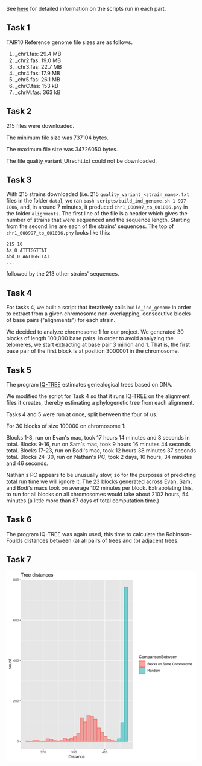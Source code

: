 See [here](readme.md) for detailed information on the scripts run in each part.

## Task 1
TAIR10 Reference genome file sizes are as follows.
1. _chr1.fas: 29.4 MB
2. _chr2.fas: 19.0 MB
3. _chr3.fas: 22.7 MB
4. _chr4.fas: 17.9 MB
5. _chr5.fas: 26.1 MB
6. _chrC.fas: 153 kB
7. _chrM.fas: 363 kB

## Task 2
215 files were downloaded.

The minimum file size was 737104 bytes.

The maximum file size was 34726050 bytes.

The file quality_variant_Utrecht.txt could not be downloaded.


## Task 3

With 215 strains downloaded (i.e. 215 `quality_variant_<strain_name>.txt` files in the folder `data`), we ran `bash scripts/build_ind_genome.sh 1 997 1006`, and, in around 7 minutes, it produced `chr1_000997_to_001006.phy` in the folder `alignments`. The first line of the file is a header which gives the number of strains that were sequenced and the sequence length. Starting from the second line are each of the strains' sequences. The top of `chr1_000997_to_001006.phy` looks like this: 

    215 10
    Aa_0 ATTTGGTTAT
    Abd_0 AATTGGTTAT
    ...
    
followed by the 213 other strains' sequences.

## Task 4 

For tasks 4, we built a script that iteratively calls `build_ind_genome` in order to extract from a given chromosome non-overlapping, consecutive blocks of base pairs ("alignments") for each strain. 

We decided to analyze chromosome 1 for our project. We generated 30 blocks of length 100,000 base pairs. In order to avoid analyzing the telomeres, we start extracting at base pair 3 million and 1. That is, the first base pair of the first block is at position 3000001 in the chromosome.   

## Task 5

The program [IQ-TREE](http://www.iqtree.org) estimates genealogical trees based on DNA.

We modified the script for Task 4 so that it runs IQ-TREE on the alignment files it creates, thereby estimating a phylogenetic tree from each alignment.

Tasks 4 and 5 were run at once, split between the four of us. 

For 30 blocks of size 100000 on chromosome 1:

Blocks 1-8, run on Evan's mac, took 17 hours 14 minutes and 8 seconds in total.
Blocks 9-16, run on Sam's mac, took 9 hours 16 minutes 44 seconds total.
Blocks 17-23, run on Bodi's mac, took 12 hours 38 minutes 37 seconds total.
Blocks 24-30, run on Nathan's PC, took 2 days, 10 hours, 34 minutes and 46 seconds.

Nathan's PC appears to be unusually slow, so for the purposes of predicting total run time we will ignore it. The 23 blocks generated across Evan, Sam, and Bodi's macs took on average 102 minutes per block. Extrapolating this, to run for all blocks on all chromosomes would take about 2102 hours, 54 minutes (a little more than 87 days of total computation time.)

## Task 6

The program IQ-TREE was again used, this time to calculate the Robinson-Foulds distances between (a) all pairs of trees and (b) adjacent trees.

## Task 7

![](plots/SameChromVsRandomDistances.png)